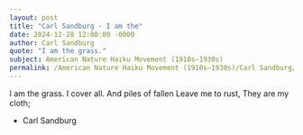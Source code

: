 ```yaml
---
layout: post
title: "Carl Sandburg - I am the"
date: 2024-12-28 12:00:00 -0000
author: Carl Sandburg
quote: "I am the grass."
subject: American Nature Haiku Movement (1910s–1930s)
permalink: /American Nature Haiku Movement (1910s–1930s)/Carl Sandburg/Carl Sandburg - I am the
---
```


I am the grass.
I cover all.
And piles of fallen
Leave me to rust,
They are my cloth;

- Carl Sandburg
